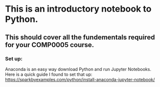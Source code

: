 # This is an introductory notebook to Python. 

## This should cover all the fundementals required for your COMP0005 course. 

### Set up:

Anaconda is an easy way download Python and run Jupyter Notebooks. Here is a quick guide I found to set that up: https://sparkbyexamples.com/python/install-anaconda-jupyter-notebook/
